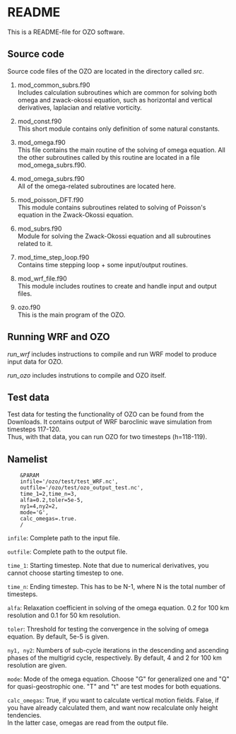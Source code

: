 # README

This is a README-file for OZO software. 


## Source code
Source code files of the OZO are located in the directory called _src_. 

1. mod\_common\_subrs.f90  
	Includes calculation subroutines which are common for solving both omega and zwack-okossi equation, such as horizontal and vertical derivatives, laplacian and relative vorticity.
	
2. mod\_const.f90  
	This short module contains only definition of some natural constants.

3. mod\_omega.f90  
	This file contains the main routine of the solving of omega equation. All the other subroutines called by this routine are located in a file mod\_omega\_subrs.f90.

4. mod\_omega\_subrs.f90  
	All of the omega-related subroutines are located here.
	
5. mod\_poisson\_DFT.f90  
	This module contains subroutines related to solving of Poisson's equation in the Zwack-Okossi equation. 
	
6. mod\_subrs.f90  
	Module for solving the Zwack-Okossi equation and all subroutines related to it.
	
7. mod\_time\_step\_loop.f90  
	Contains time stepping loop + some input/output routines. 

8. mod\_wrf\_file.f90  
	This module includes routines to create and handle input and output files.
	
9. ozo.f90  
	This is the main program of the OZO.
	
## Running WRF and OZO
_run\_wrf_ includes instructions to compile and run WRF model to produce input data for OZO.  

_run\_ozo_ includes instrutions to compile and OZO itself. 

## Test data
Test data for testing the functionality of OZO can be found from the Downloads. It contains output of WRF baroclinic wave simulation from timesteps 117-120.  
Thus, with that data, you can run OZO for two timesteps (h=118-119).

## Namelist

        &PARAM
        infile='/ozo/test/test_WRF.nc',
        outfile='/ozo/test/ozo_output_test.nc',
        time_1=2,time_n=3,
        alfa=0.2,toler=5e-5,
        ny1=4,ny2=2,
        mode='G',
        calc_omegas=.true.
        /

`infile`: Complete path to the input file. 

`outfile`: Complete path to the output file.  

`time_1`: Starting timestep. Note that due to numerical derivatives, you cannot choose starting timestep to one.  

`time_n`: Ending timestep. This has to be N-1, where N is the total number of timesteps.  

`alfa`: Relaxation coefficient in solving of the omega equation. 0.2 for 100 km resolution and 0.1 for 50 km resolution.  

`toler`: Threshold for testing the convergence in the solving of omega equation. By default, 5e-5 is given.  

`ny1, ny2`: Numbers of sub-cycle iterations in the descending and ascending phases of the multigrid cycle, respectively. By default, 4 and 2 for 100 km resolution are given.  

`mode`: Mode of the omega equation. Choose "G" for generalized one and "Q" for quasi-geostrophic one. "T" and "t" are test modes for both equations.  

`calc_omegas`: True, if you want to calculate vertical motion fields. False, if you have already calculated them, and want now recalculate only height tendencies.  
In the latter case, omegas are read from the output file.

